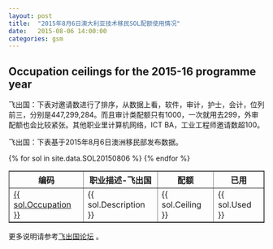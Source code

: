 ```yaml
---
layout: post
title:  "2015年8月6日澳大利亚技术移民SOL配额使用情况"
date:   2015-08-06 14:00:00
categories: gsm
---
```


## Occupation ceilings for the 2015-16 programme year

飞出国：下表对邀请数进行了排序，从数据上看，软件，审计，护士，会计，位列前三，分别是447,299,284。而且审计类配额只有1000，一次就用去299，外审配额也会比较紧张。其他职业里计算机网络，ICT BA，工业工程师邀请数超100。

飞出国：下表基于2015年8月6日澳洲移民部发布数据。

<table border = "1" cellpadding="1" cellspacing="0">
  <tr>
    <th>编码</th>
    <th>职业描述-飞出国</th>
    <th>配额</th>
    <th>已用</th>
  </tr>
{% for sol in site.data.SOL20150806 %}
<tr>
<td> <a href="http://www.flyabroadvisa.com/anzsco/{{ sol.Occupation }}.html" target="_blank">{{ sol.Occupation }}</a> </td>
<td> {{ sol.Description }} </td>
<td> {{ sol.Ceiling }} </td>
<td> {{ sol.Used }} </td>
</tr>
{% endfor %}
</table>

更多说明请参考<a href="http://bbs.fcgvisa.com/t/eoi/6335/" target="blank">飞出国论坛</a> 。
